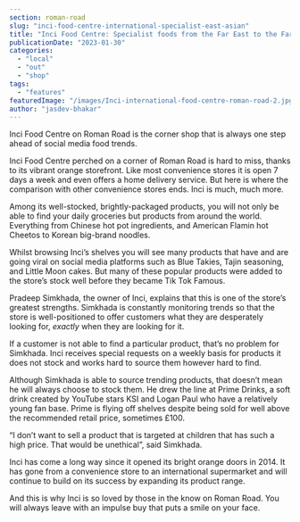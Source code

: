 ```yaml
---
section: roman-road
slug: "inci-food-centre-international-specialist-east-asian"
title: "Inci Food Centre: Specialist foods from the Far East to the Far West"
publicationDate: "2023-01-30"
categories: 
  - "local"
  - "out"
  - "shop"
tags: 
  - "features"
featuredImage: "/images/Inci-international-food-centre-roman-road-2.jpg"
author: "jasdev-bhakar"
---
```


Inci Food Centre on Roman Road is the corner shop that is always one step ahead of social media food trends.

Inci Food Centre perched on a corner of Roman Road is hard to miss, thanks to its vibrant orange storefront. Like most convenience stores it is open 7 days a week and even offers a home delivery service. But here is where the comparison with other convenience stores ends. Inci is much, much more. 

Among its well-stocked, brightly-packaged products, you will not only be able to find your daily groceries but products from around the world. Everything from Chinese hot pot ingredients, and American Flamin hot Cheetos to Korean big-brand noodles.

Whilst browsing Inci’s shelves you will see many products that have and are going viral on social media platforms such as Blue Takies, Tajin seasoning, and Little Moon cakes. But many of these popular products were added to the store’s stock well before they became Tik Tok Famous.

Pradeep Simkhada, the owner of Inci, explains that this is one of the store’s greatest strengths. Simkhada is constantly monitoring trends so that the store is well-positioned to offer customers what they are desperately looking for, _exactly_ when they are looking for it.

If a customer is not able to find a particular product, that’s no problem for Simkhada. Inci receives special requests on a weekly basis for products it does not stock and works hard to source them however hard to find.  

Although Simkhada is able to source trending products, that doesn’t mean he will always choose to stock them. He drew the line at Prime Drinks, a soft drink created by YouTube stars KSI and Logan Paul who have a relatively young fan base. Prime is flying off shelves despite being sold for well above the recommended retail price, sometimes £100. 

“I don’t want to sell a product that is targeted at children that has such a high price. That would be unethical”, said Simkhada.

Inci has come a long way since it opened its bright orange doors in 2014. It has gone from a convenience store to an international supermarket and will continue to build on its success by expanding its product range.

And this is why Inci is so loved by those in the know on Roman Road. You will always leave with an impulse buy that puts a smile on your face. 


